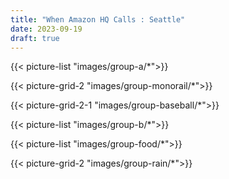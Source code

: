 ```yaml
---
title: "When Amazon HQ Calls : Seattle"
date: 2023-09-19
draft: true
---
```

{{< picture-list "images/group-a/*">}}

{{< picture-grid-2 "images/group-monorail/*">}}

{{< picture-grid-2-1 "images/group-baseball/*">}}

{{< picture-list "images/group-b/*">}}

{{< picture-list "images/group-food/*">}}

{{< picture-grid-2 "images/group-rain/*">}}
